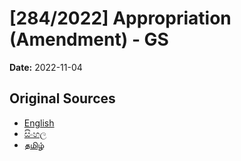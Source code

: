 # [284/2022] Appropriation (Amendment) - GS

**Date:** 2022-11-04

## Original Sources

- [English](https://documents.gov.lk/view/bills/2022/11/284-2022_E.pdf)
- [සිංහල](https://documents.gov.lk/view/bills/2022/11/284-2022_S.pdf)
- [தமிழ்](https://documents.gov.lk/view/bills/2022/11/284-2022_T.pdf)
